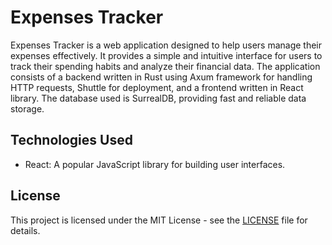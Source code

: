 # Expenses Tracker

Expenses Tracker is a web application designed to help users manage their expenses effectively. It provides a simple and intuitive interface for users to track their spending habits and analyze their financial data. The application consists of a backend written in Rust using Axum framework for handling HTTP requests, Shuttle for deployment, and a frontend written in React library. The database used is SurrealDB, providing fast and reliable data storage.

## Technologies Used

- React: A popular JavaScript library for building user interfaces.

## License

This project is licensed under the MIT License - see the [LICENSE](./LICENSE) file for details.
